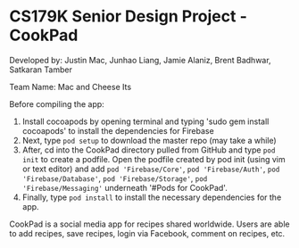 # CS179K Senior Design Project - CookPad
Developed by: Justin Mac, Junhao Liang, Jamie Alaniz, Brent Badhwar, Satkaran Tamber

Team Name: Mac and Cheese Its

Before compiling the app:
1. Install cocoapods by opening terminal and typing 'sudo gem install cocoapods' to install the dependencies for Firebase
2. Next, type `pod setup` to download the master repo (may take a while)
3. After, cd into the CookPad directory pulled from GitHub and type `pod init` to create a podfile. Open the podfile created by pod init (using vim or text editor) and add `pod 'Firebase/Core'`, `pod 'Firebase/Auth'`, `pod 'Firebase/Database'`, `pod 'Firebase/Storage'`, `pod 'Firebase/Messaging'` underneath '#Pods for CookPad'.
4. Finally, type `pod install` to install the necessary dependencies for the app.

CookPad is a social media app for recipes shared worldwide. Users are able to add recipes, save recipes, login via Facebook, comment on recipes, etc.


